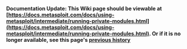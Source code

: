 <!-- Maintainers:  Please do not modify this file directly, create a pull request instead -->

**Documentation Update: This Wiki page should be viewable at [https://docs.metasploit.com/docs/using-metasploit/intermediate/running-private-modules.html](https://docs.metasploit.com/docs/using-metasploit/intermediate/running-private-modules.html). Or if it is no longer available, see this page's [previous history](./_history)**


